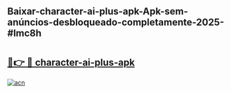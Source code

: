 ## Baixar-character-ai-plus-apk-Apk-sem-anúncios-desbloqueado-completamente-2025-#lmc8h

# <h2><a href="https://ainizakaria.my?title=character-ai-plus-apk&ref=20M">🔗👉 🔴 character-ai-plus-apk</a></h2>

[![acn](https://github.com/user-attachments/assets/0f9c940e-d8b0-45ae-aac7-cd30a18b3e1c)](https://ainizakaria.my?title=character-ai-plus-apk&ref=20M)


